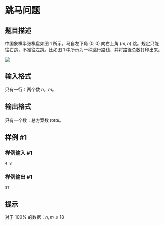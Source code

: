 # 跳马问题

## 题目描述

中国象棋半张棋盘如图 $1$ 所示。马自左下角 $(0,0)$ 向右上角 $(m,n)$ 跳。规定只能往右跳，不准往左跳。比如图 $1$ 中所示为一种跳行路线，并将路径总数打印出来。

![](https://cdn.luogu.com.cn/upload/pic/450.png)


## 输入格式

只有一行：两个数 $n$，$m$。


## 输出格式

只有一个数：总方案数 $total$。


## 样例 #1

### 样例输入 #1
```
4 8
```

### 样例输出 #1

```
37
```

## 提示

对于 $100\%$ 的数据：$n, m\leq 18$

